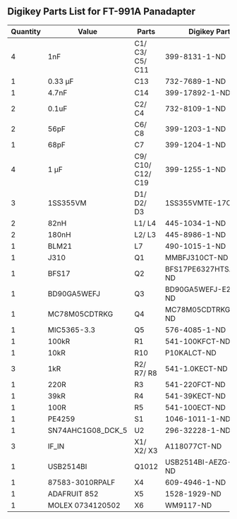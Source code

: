 ## Digikey Parts List for FT-991A Panadapter

| Quantity | Value | Parts | Digikey Part |
| --- | --- | --- | --- |
| 4 | 1nF | C1/ C3/ C5/ C11 | 399-8131-1-ND |
| 1 | 0.33 µF | C13 | 732-7689-1-ND |
| 1 | 4.7nF | C14 | 399-17892-1-ND |
| 2 | 0.1uF | C2/ C4 | 732-8109-1-ND |
| 2 | 56pF | C6/ C8 | 399-1203-1-ND |
| 1 | 68pF | C7 | 399-1204-1-ND |
| 4 | 1 µF | C9/ C10/ C12/ C19 | 399-1255-1-ND |
| 3 | 1SS355VM | D1/ D2/ D3 | 1SS355VMTE-17CT-ND |
| 2 | 82nH | L1/ L4 | 445-1034-1-ND |
| 2 | 180nH | L2/ L3 | 445-8986-1-ND |
| 1 | BLM21 | L7 | 490-1015-1-ND |
| 1 | J310 | Q1 | MMBFJ310CT-ND |
| 1 | BFS17 | Q2 | BFS17PE6327HTSA1CT-ND |
| 1 | BD90GA5WEFJ | Q3 | BD90GA5WEFJ-E2CT-ND |
| 1 | MC78M05CDTRKG | Q4 | MC78M05CDTRKGOSCT-ND |
| 1 | MIC5365-3.3 | Q5 | 576-4085-1-ND |
| 1 | 100kR | R1 | 541-100KFCT-ND |
| 1 | 10kR | R10 | P10KALCT-ND |
| 3 | 1kR | R2/ R7/ R8 | 541-1.0KECT-ND |
| 1 | 220R | R3 | 541-220FCT-ND |
| 1 | 39kR | R4 | 541-39KECT-ND |
| 1 | 100R | R5 | 541-100ECT-ND |
| 1 | PE4259 | S1 | 1046-1011-1-ND |
| 1 | SN74AHC1G08_DCK_5 | U2 | 296-32228-1-ND |
| 3 | IF_IN | X1/ X2/ X3 | A118077CT-ND |
| 1 | USB2514BI | Q1012 | USB2514BI-AEZG-CT-ND |
| 1 | 87583-3010RPALF | X4 | 609-4946-1-ND |
| 1 | ADAFRUIT 852 | X5 | 1528-1929-ND |
| 1 | MOLEX 0734120502 | X6 | WM9117-ND |
